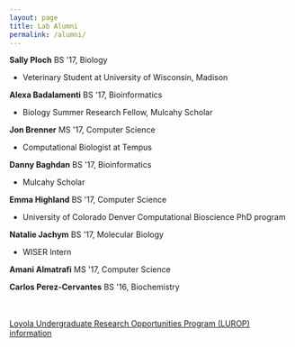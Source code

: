 ```yaml
---
layout: page
title: Lab Alumni
permalink: /alumni/
---
```


**Sally Ploch** BS '17, Biology

- Veterinary Student at University of Wisconsin, Madison

**Alexa Badalamenti** BS '17, Bioinformatics

- Biology Summer Research Fellow, Mulcahy Scholar

**Jon Brenner** MS '17, Computer Science

- Computational Biologist at Tempus

**Danny Baghdan** BS '17, Bioinformatics

- Mulcahy Scholar

**Emma Highland** BS '17, Computer Science

- University of Colorado Denver Computational Bioscience PhD program

**Natalie Jachym** BS '17, Molecular Biology

- WISER Intern

**Amani Almatrafi** MS '17, Computer Science

**Carlos Perez-Cervantes** BS '16, Biochemistry

<br>
<br>
<a href="http://www.luc.edu/lurop/luropfellowshipappinfo/">Loyola Undergraduate Research Opportunities Program (LUROP) information</a>
